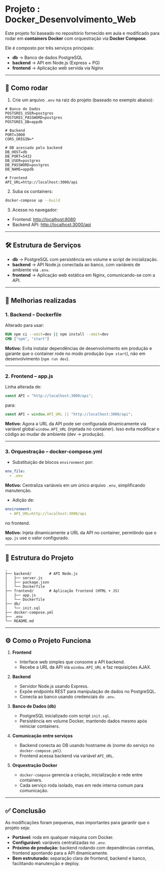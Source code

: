 
# Projeto : Docker_Desenvolvimento_Web

Este projeto foi baseado no repositório fornecido em aula e modificado para rodar em **containers Docker** com orquestração via **Docker Compose**.

Ele é composto por três serviços principais:

- **db** → Banco de dados PostgreSQL
- **backend** → API em Node.js (Express + PG)
- **frontend** → Aplicação web servida via Nginx

---

## 🚀 Como rodar

1. Crie um arquivo `.env` na raiz do projeto (baseado no exemplo abaixo):

```env
# Banco de Dados
POSTGRES_USER=postgres
POSTGRES_PASSWORD=postgres
POSTGRES_DB=appdb

# Backend
PORT=3000
CORS_ORIGIN=*

# DB acessado pelo backend
DB_HOST=db
DB_PORT=5432
DB_USER=postgres
DB_PASSWORD=postgres
DB_NAME=appdb

# Frontend
API_URL=http://localhost:3000/api
````

2. Suba os containers:

```bash
docker-compose up --build
```

3. Acesse no navegador:

* Frontend: [http://localhost:8080](http://localhost:8080)
* Backend API: [http://localhost:3000/api](http://localhost:3000/api)

---

## 🛠️ Estrutura de Serviços

* **db** → PostgreSQL com persistência em volume e script de inicialização.
* **backend** → API Node.js conectada ao banco, com variáveis de ambiente via `.env`.
* **frontend** → Aplicação web estática em Nginx, comunicando-se com a API.

---

## 🔧 Melhorias realizadas

### 1. Backend – Dockerfile

Alterado para usar:

```dockerfile
RUN npm ci --omit=dev || npm install --omit=dev
CMD ["npm", "start"]
```

**Motivo:**
Evita instalar dependências de desenvolvimento em produção e garante que o container rode no modo produção (`npm start`), não em desenvolvimento (`npm run dev`).

---

### 2. Frontend – app.js

Linha alterada de:

```javascript
const API = "http://localhost:3000/api";
```

para:

```javascript
const API = window.API_URL || "http://localhost:3000/api";
```

**Motivo:**
Agora a URL da API pode ser configurada dinamicamente via variável global `window.API_URL` (injetada no container). Isso evita modificar o código ao mudar de ambiente (dev → produção).

---

### 3. Orquestração – docker-compose.yml

* Substituição de blocos `environment` por:

```yaml
env_file:
  - .env
```

**Motivo:**
Centraliza variáveis em um único arquivo `.env`, simplificando manutenção.

* Adição de:

```yaml
environment:
  - API_URL=http://localhost:3000/api
```

no frontend.

**Motivo:**
Injeta dinamicamente a URL da API no container, permitindo que o `app.js` use o valor configurado.

---

## 📂 Estrutura do Projeto

```
.
├── backend/        # API Node.js
│   ├── server.js
│   ├── package.json
│   └── Dockerfile
├── frontend/       # Aplicação frontend (HTML + JS)
│   ├── app.js
│   └── Dockerfile
├── db/
│   └── init.sql
├── docker-compose.yml
├── .env
└── README.md
```

---

## ⚙️ Como o Projeto Funciona

1. **Frontend**

   * Interface web simples que consome a API backend.
   * Recebe a URL da API via `window.API_URL` e faz requisições AJAX.

2. **Backend**

   * Servidor Node.js usando Express.
   * Expõe endpoints REST para manipulação de dados no PostgreSQL.
   * Conecta ao banco usando credenciais do `.env`.

3. **Banco de Dados (db)**

   * PostgreSQL inicializado com script `init.sql`.
   * Persistência em volume Docker, mantendo dados mesmo após reiniciar containers.

4. **Comunicação entre serviços**

   * Backend conecta ao DB usando hostname `db` (nome do serviço no `docker-compose.yml`).
   * Frontend acessa backend via variável `API_URL`.

5. **Orquestração Docker**

   * `docker-compose` gerencia a criação, inicialização e rede entre containers.
   * Cada serviço roda isolado, mas em rede interna comum para comunicação.

---

## ✅ Conclusão

As modificações foram pequenas, mas importantes para garantir que o projeto seja:

* **Portável:** roda em qualquer máquina com Docker.
* **Configurável:** variáveis centralizadas no `.env`.
* **Próximo de produção:** backend rodando com dependências corretas, frontend apontando para a API dinamicamente.
* **Bem estruturado:** separação clara de frontend, backend e banco, facilitando manutenção e deploy.

```
```

